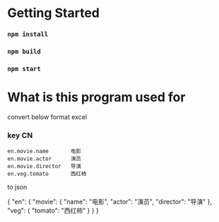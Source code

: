 # Getting Started

### `npm install`

### `npm build`

### `npm start`

# What is this program used for

convert below format excel

### key                 CN
    en.movie.name	    电影
    en.movie.actor	    演员
    en.movie.director	导演
    en.veg.tomato	    西红柿

to json

{
  "en": {
    "movie": { "name": "电影", "actor": "演员", "director": "导演" },
    "veg": { "tomato": "西红柿" }
  }
}


